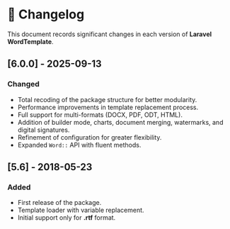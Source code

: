 # 📝 Changelog

This document records significant changes in each version of **Laravel WordTemplate**.

## [6.0.0] - 2025-09-13
### Changed
- Total recoding of the package structure for better modularity.
- Performance improvements in template replacement process.
- Full support for multi-formats (DOCX, PDF, ODT, HTML).
- Addition of builder mode, charts, document merging, watermarks, and digital signatures.
- Refinement of configuration for greater flexibility.
- Expanded `Word::` API with fluent methods.

## [5.6] - 2018-05-23
### Added
- First release of the package.
- Template loader with variable replacement.
- Initial support only for **.rtf** format.